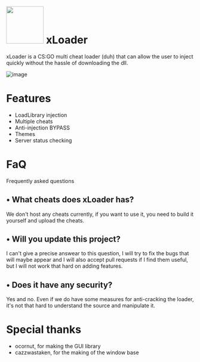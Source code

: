 # <img src="https://github-production-user-asset-6210df.s3.amazonaws.com/134323107/242057650-658c2219-dd1a-4c35-a58a-1490e79e2ebd.png" width="100" height="100" /> xLoader
xLoader is a CS:GO multi cheat loader (duh) that can allow the user to inject quickly without the hassle of downloading the dll.

![image](https://github.com/NoveeX/xLoader/assets/134323107/b4b2dd09-9d23-4ac1-b7be-ddd9e61589c2)

# Features
- LoadLibrary injection
- Multiple cheats
- Anti-injection BYPASS
- Themes
- Server status checking

# FaQ
Frequently asked questions
## • What cheats does xLoader has?
We don't host any cheats currently, if you want to use it, you need to build it yourself and upload the cheats.

## • Will you update this project?
I can't give a precise answear to this question, I will try to fix the bugs that will maybe appear and I will also accept pull requests if I find them useful, but I will not work that hard on adding features.

## • Does it have any security?
Yes and no. Even if we do have some measures for anti-cracking the loader, it's not that hard to understand the source and manipulate it.

# Special thanks
- ocornut, for making the GUI library
- cazzwastaken, for the making of the window base
